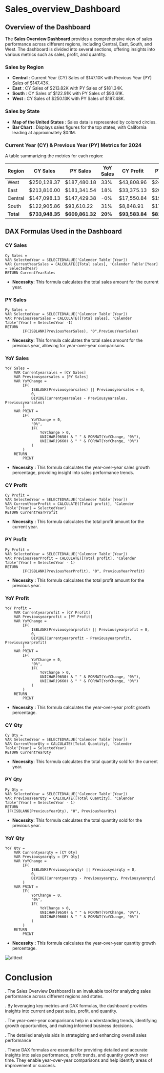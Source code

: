 # Sales_overview_Dashboard

## Overview of the Dashboard

The **Sales Overview Dashboard** provides a comprehensive view of sales performance across different regions, including Central, East, South, and West. The dashboard is divided into several sections, offering insights into various metrics such as sales, profit, and quantity.

### Sales by Region
- **Central** : Current Year (CY) Sales of $147.10K with Previous Year (PY) Sales of $147.43K.
- **East** : CY Sales of $213.82K with PY Sales of $181.34K.
- **South** : CY Sales of $122.91K with PY Sales of $93.61K.
- **West** : CY Sales of $250.13K with PY Sales of $187.48K.

### Sales by State
- **Map of the United States** : Sales data is represented by colored circles.
- **Bar Chart** : Displays sales figures for the top states, with California leading at approximately $0.1M.

### Current Year (CY) & Previous Year (PY) Metrics for 2024
A table summarizing the metrics for each region:

| Region  | CY Sales      | PY Sales      | YoY Sales | CY Profit     | PY Profit     | YoY Profit | CY Qty | PY Qty | YoY Qty |
|---------|---------------|---------------|-----------|---------------|---------------|------------|--------|--------|---------|
| West    | $250,128.37   | $187,480.18   | 33%       | $43,808.96    | $24,051.61    | 82%        | 4270   | 3025   | 41%     |
| East    | $213,816.00   | $181,341.54   | 18%       | $33,375.13    | $20,263.54    | 65%        | 3450   | 2827   | 20%     |
| Central | $147,098.13   | $147,429.38   | -0%       | $17,550.84    | $19,899.16    | -62%       | 2880   | 2359   | 22%     |
| South   | $122,905.86   | $93,610.22    | 31%       | $8,848.91     | $17,702.81    | -50%       | 1915   | 1614   | 19%     |
| **Total**| **$733,948.35** | **$609,861.32** | **20%** | **$93,583.84** | **$81,917.12** | **14%**    | **12515** | **9870** | **27%** |

## DAX Formulas Used in the Dashboard

### CY Sales
```DAX
Cy Sales = 
VAR SelectedYear = SELECTEDVALUE('Calender Table'[Year])
VAR CurrentYearSales = CALCULATE([Total sales], 'Calender Table'[Year] = SelectedYear)
RETURN CurrentYearSales
```
- **Necessity**: This formula calculates the total sales amount for the current year.

### PY Sales
```DAX
Py Sales = 
VAR SelectedYear = SELECTEDVALUE('Calender Table'[Year])
VAR PreviousYearSales = CALCULATE([Total sales], 'Calender Table'[Year] = SelectedYear -1)
RETURN 
        IF(ISBLANK(PreviousYearSales), "0",PreviousYearSales)

```
- **Necessity**: This formula calculates the total sales amount for the previous year, allowing for year-over-year comparisons.

### YoY Sales
```DAX
YoY Sales = 
    VAR Currentyearsales = [CY Sales]
    VAR Previousyearsales = [PY Sales]
    VAR YoYChange = 
        IF(
            ISBLANK(Previousyearsales) || Previousyearsales = 0, 
            0, 
            DIVIDE(Currentyearsales - Previousyearsales, Previousyearsales)
        )
    VAR PRINT = 
        IF(
            YoYChange = 0, 
            "0%",
            IF(
                YoYChange > 0, 
                UNICHAR(9650) & " " & FORMAT(YoYChange, "0%"),
                UNICHAR(9660) & " " & FORMAT(YoYChange, "0%")
            )
        )
    RETURN 
        PRINT
```
- **Necessity** : This formula calculates the year-over-year sales growth percentage, providing insight into sales performance trends.

### CY Profit
```DAX
Cy Profit = 
VAR SelectedYear = SELECTEDVALUE('Calender Table'[Year])
VAR CurrentYearProfit = CALCULATE([Total profit], 'Calender Table'[Year] = SelectedYear)
RETURN CurrentYearProfit
```
- **Necessity** : This formula calculates the total profit amount for the current year.

### PY Profit
```DAX
Py Profit = 
VAR SelectedYear = SELECTEDVALUE('Calender Table'[Year])
VAR PreviousYearProfit = CALCULATE([Total profit], 'Calender Table'[Year] = SelectedYear - 1)
RETURN
        IF(ISBLANK(PreviousYearProfit), "0", PreviousYearProfit)
```
- **Necessity** : This formula calculates the total profit amount for the previous year.

### YoY Profit
```DAX
YoY Profit = 
    VAR Currentyearprofit = [CY Profit]
    VAR Previousyearprofit = [PY Profit]
    VAR YoYChange = 
        IF(
            ISBLANK(Previousyearprofit) || Previousyearprofit = 0, 
            0, 
            DIVIDE(Currentyearprofit - Previousyearprofit, Previousyearprofit)
        )
    VAR PRINT = 
        IF(
            YoYChange = 0, 
            "0%",
            IF(
                YoYChange > 0, 
                UNICHAR(9650) & " " & FORMAT(YoYChange, "0%"),
                UNICHAR(9660) & " " & FORMAT(YoYChange, "0%")
            )
        )
    RETURN 
        PRINT
```
- **Necessity** : This formula calculates the year-over-year profit growth percentage.

### CY Qty
```DAX
Cy Qty = 
VAR SelectedYear = SELECTEDVALUE('Calender Table'[Year])
VAR CurrentYearQty = CALCULATE([Total Quantity], 'Calender Table'[Year] = SelectedYear)
RETURN CurrentYearQty
```
- **Necessity**: This formula calculates the total quantity sold for the current year.

### PY Qty
```DAX
Py Qty = 
VAR SelectedYear = SELECTEDVALUE('Calender Table'[Year])
VAR PreviousYearQty = CALCULATE([Total Quantity], 'Calender Table'[Year] = SelectedYear - 1)
RETURN 
 IF(ISBLANK(PreviousYearQty), "0", PreviousYearQty)
```
- **Necessity**: This formula calculates the total quantity sold for the previous year.

### YoY Qty
```DAX
YoY Qty = 
    VAR Currentyearqty = [CY Qty]
    VAR Previousyearqty = [PY Qty]
    VAR YoYChange = 
        IF(
            ISBLANK(Previousyearqty) || Previousyearqty = 0, 
            0, 
            DIVIDE(Currentyearqty - Previousyearqty, Previousyearqty)
        )
    VAR PRINT = 
        IF(
            YoYChange = 0, 
            "0%",
            IF(
                YoYChange > 0, 
                UNICHAR(9650) & " " & FORMAT(YoYChange, "0%"),
                UNICHAR(9660) & " " & FORMAT(YoYChange, "0%")
            )
        )
    RETURN 
        PRINT
```
- **Necessity** : This formula calculates the year-over-year quantity growth percentage.

![alttext](dashboard.png)

# Conclusion
. The Sales Overview Dashboard is an invaluable tool for analyzing sales performance across different regions and states.

. By leveraging key metrics and DAX formulas, the dashboard provides insights into current and past sales, profit, and quantity.

. The year-over-year comparisons help in understanding trends, identifying growth opportunities, and making informed business decisions.

. The detailed analysis aids in strategizing and enhancing overall sales performance

. These DAX formulas are essential for providing detailed and accurate insights into sales performance, profit trends, and quantity growth over time. They enable year-over-year comparisons and help identify 
  areas of improvement or success.

